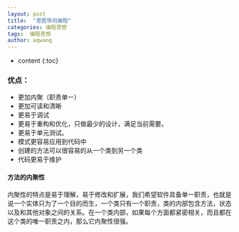 ```yaml
---
layout: post
title:  "意图导向编程"
categories: 编程思想
tags:  编程思想
author: aqwang
---
```


* content
{:toc}


### 优点：

- 更加内聚（职责单一）
- 更加可读和清晰
- 更易于调试
- 更易于重构和优化，只做最少的设计，满足当前需要。
- 更易于单元测试。
- 模式更容易应用到代码中
- 创建的方法可以很容易的从一个类到另一个类
- 代码更易于维护

#### 方法的内聚性

内聚性的特点是易于理解，易于修改和扩展，我们希望软件具备单一职责，也就是说一个实体只为了一个目的而生，一个类只有一个职责，类的内部包含方法，状态以及和其他对象之间的关系。在一个类内部，如果每个方面都紧密相关，而且都在这个类的唯一职责之内，那么它内聚性很强。